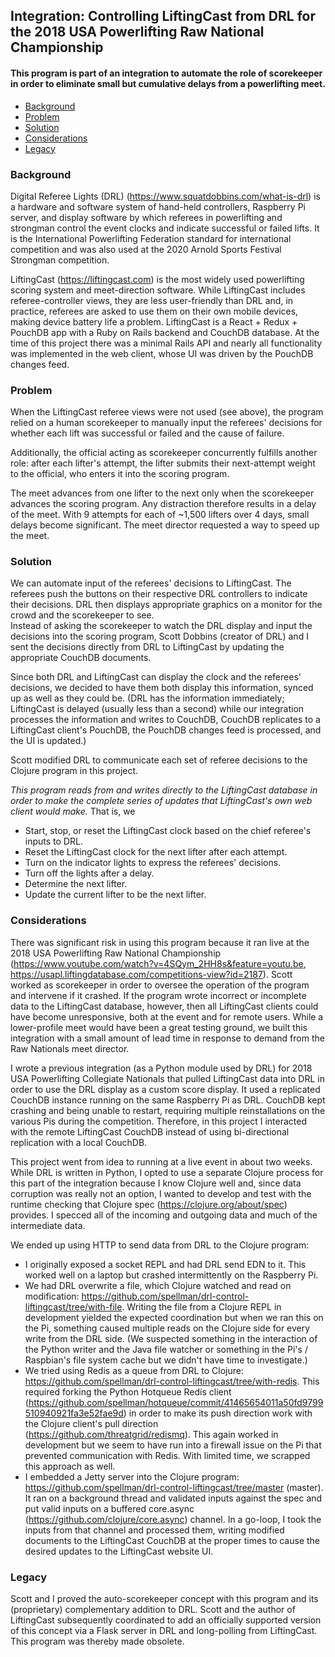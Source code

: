 ## Integration: Controlling LiftingCast from DRL for the 2018 USA Powerlifting Raw National Championship


#### This program is part of an integration to automate the role of scorekeeper in order to eliminate small but cumulative delays from a powerlifting meet.


* [Background](#background)
* [Problem](#problem)
* [Solution](#solution)
* [Considerations](#considerations)
* [Legacy](#legacy)


### Background
Digital Referee Lights (DRL) (https://www.squatdobbins.com/what-is-drl) is a hardware and software system of hand-held controllers, Raspberry Pi server, and display software by which referees in powerlifting and strongman control the event clocks and indicate successful or failed lifts. It is the International Powerlifting Federation standard for international competition and was also used at the 2020 Arnold Sports Festival Strongman competition.

LiftingCast (https://liftingcast.com) is the most widely used powerlifting scoring system and meet-direction software. While LiftingCast includes referee-controller views, they are less user-friendly than DRL and, in practice, referees are asked to use them on their own mobile devices, making device battery life a problem. LiftingCast is a React + Redux + PouchDB app with a Ruby on Rails backend and CouchDB database. At the time of this project there was a minimal Rails API and nearly all functionality was implemented in the web client, whose UI was driven by the PouchDB changes feed.


### Problem
When the LiftingCast referee views were not used (see above), the program relied on a human scorekeeper to manually input the referees' decisions for whether each lift was successful or failed and the cause of failure.

Additionally, the official acting as scorekeeper concurrently fulfills another role: after each lifter's attempt, the lifter submits their next-attempt weight to the official, who enters it into the scoring program.

The meet advances from one lifter to the next only when the scorekeeper advances the scoring program. Any distraction therefore results in a delay of the meet. With 9 attempts for each of ~1,500 lifters over 4 days, small delays become significant. The meet director requested a way to speed up the meet.


### Solution
We can automate input of the referees' decisions to LiftingCast. The referees push the buttons on their respective DRL controllers to indicate their decisions. DRL then displays appropriate graphics on a monitor for the crowd and the scorekeeper to see.  
Instead of asking the scorekeeper to watch the DRL display and input the decisions into the scoring program, Scott Dobbins (creator of DRL) and I sent the decisions directly from DRL to LiftingCast by updating the appropriate CouchDB documents.

Since both DRL and LiftingCast can display the clock and the referees' decisions, we decided to have them both display this information, synced up as well as they could be. (DRL has the information immediately; LiftingCast is delayed (usually less than a second) while our integration processes the information and writes to CouchDB, CouchDB replicates to a LiftingCast client's PouchDB, the PouchDB changes feed is processed, and the UI is updated.)

Scott modified DRL to communicate each set of referee decisions to the Clojure program in this project.

_This program reads from and writes directly to the LiftingCast database in order to make the complete series of updates that LiftingCast's own web client would make._ That is, we
* Start, stop, or reset the LiftingCast clock based on the chief referee's inputs to DRL.
* Reset the LiftingCast clock for the next lifter after each attempt.
* Turn on the indicator lights to express the referees' decisions.
* Turn off the lights after a delay.
* Determine the next lifter.
* Update the current lifter to be the next lifter.


### Considerations
There was significant risk in using this program because it ran live at the 2018 USA Powerlifting Raw National Championship (https://www.youtube.com/watch?v=4SQym_2HH8s&feature=youtu.be, https://usapl.liftingdatabase.com/competitions-view?id=2187). Scott worked as scorekeeper in order to oversee the operation of the program and intervene if it crashed. If the program wrote incorrect or incomplete data to the LiftingCast database, however, then all LiftingCast clients could have become unresponsive, both at the event and for remote users. While a lower-profile meet would have been a great testing ground, we built this integration with a small amount of lead time in response to demand from the Raw Nationals meet director.

I wrote a previous integration (as a Python module used by DRL) for 2018 USA Powerlifting Collegiate Nationals that pulled LiftingCast data into DRL in order to use the DRL display as a custom score display. It used a replicated CouchDB instance running on the same Raspberry Pi as DRL. CouchDB kept crashing and being unable to restart, requiring multiple reinstallations on the various Pis during the competition. Therefore, in this project I interacted with the remote LiftingCast CouchDB instead of using bi-directional replication with a local CouchDB.

This project went from idea to running at a live event in about two weeks. While DRL is written in Python, I opted to use a separate Clojure process for this part of the integration because I know Clojure well and, since data corruption was really not an option, I wanted to develop and test with the runtime checking that Clojure spec (https://clojure.org/about/spec) provides. I specced all of the incoming and outgoing data and much of the intermediate data.

We ended up using HTTP to send data from DRL to the Clojure program:
* I originally exposed a socket REPL and had DRL send EDN to it. This worked well on a laptop but crashed intermittently on the Raspberry Pi.
* We had DRL overwrite a file, which Clojure watched and read on modification: https://github.com/spellman/drl-control-liftingcast/tree/with-file. Writing the file from a Clojure REPL in development yielded the expected coordination but when we ran this on the Pi, something caused multiple reads on the Clojure side for every write from the DRL side. (We suspected something in the interaction of the Python writer and the Java file watcher or something in the Pi's / Raspbian's file system cache but we didn't have time to investigate.)
* We tried using Redis as a queue from DRL to Clojure: https://github.com/spellman/drl-control-liftingcast/tree/with-redis. This required forking the Python Hotqueue Redis client (https://github.com/spellman/hotqueue/commit/41465654011a50fd9799510940921fa3e52fae9d) in order to make its push direction work with the Clojure client's pull direction (https://github.com/threatgrid/redismq). This again worked in development but we seem to have run into a firewall issue on the Pi that prevented communication with Redis. With limited time, we scrapped this approach as well.
* I embedded a Jetty server into the Clojure program: https://github.com/spellman/drl-control-liftingcast/tree/master (master). It ran on a background thread and validated inputs against the spec and put valid inputs on a buffered core.async (https://github.com/clojure/core.async) channel. In a go-loop, I took the inputs from that channel and processed them, writing modified documents to the LiftingCast CouchDB at the proper times to cause the desired updates to the LiftingCast website UI.


### Legacy
Scott and I proved the auto-scorekeeper concept with this program and its (proprietary) complementary addition to DRL. Scott and the author of LiftingCast subsequently coordinated to add an officially supported version of this concept via a Flask server in DRL and long-polling from LiftingCast. This program was thereby made obsolete.
